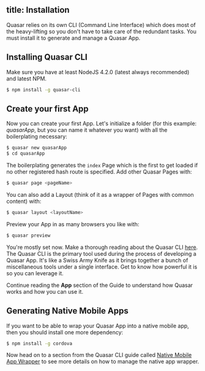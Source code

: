 title: Installation
---
Quasar relies on its own CLI (Command Line Interface) which does most of the heavy-lifting so you don't have to take care of the redundant tasks. You must install it to generate and manage a Quasar App.

## Installing Quasar CLI
Make sure you have at least NodeJS 4.2.0 (latest always recommended) and latest NPM.
``` bash
$ npm install -g quasar-cli
```

## Create your first App
Now you can create your first App. Let's initialize a folder (for this example: *quasarApp*, but you can name it whatever you want) with all the boilerplating necessary:
``` bash
$ quasar new quasarApp
$ cd quasarApp
```

The boilerplating generates the `index` Page which is the first to get loaded if no other registered hash route is specified. Add other Quasar Pages with:
``` bash
$ quasar page <pageName>
```

You can also add a Layout (think of it as a wrapper of Pages with common content) with:
``` bash
$ quasar layout <layoutName>
```

Preview your App in as many browsers you like with:
``` bash
$ quasar preview
```

You're mostly set now. Make a thorough reading about the Quasar CLI [here](/guide/cli-commands.html). The Quasar CLI is the primary tool used during the process of developing a Quasar App. It's like a Swiss Army Knife as it brings together a bunch of miscellaneous tools under a single interface. Get to know how powerful it is so you can leverage it.

Continue reading the **App** section of the Guide to understand how Quasar works and how you can use it.

## Generating Native Mobile Apps
If you want to be able to wrap your Quasar App into a native mobile app, then you should install one more dependency:
``` bash
$ npm install -g cordova
```
Now head on to a section from the Quasar CLI guide called [Native Mobile App Wrapper](/guide/cli-commands.html#Native-Mobile-App-Wrapper) to see more details on how to manage the native app wrapper.
